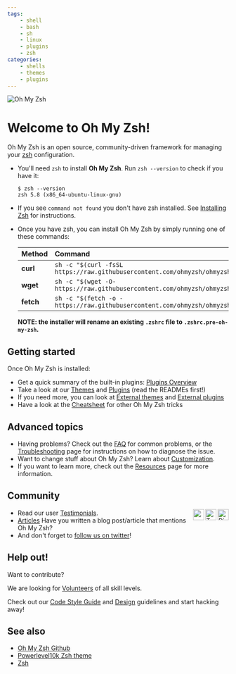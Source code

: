 ```yaml
---
tags:
    - shell
    - bash
    - sh
    - linux
    - plugins
    - zsh
categories:
    - shells
    - themes
    - plugins
---
```


![Oh My Zsh](assets/oh-my-zsh-logo.png)

# Welcome to Oh My Zsh!

Oh My Zsh is an open source, community-driven framework for managing your [zsh](https://www.zsh.org/) configuration.

- You'll need `zsh` to install **Oh My Zsh**. Run `zsh --version` to check if you have it:

  ```console
  $ zsh --version
  zsh 5.8 (x86_64-ubuntu-linux-gnu)
  ```

- If you see `command not found` you don't have zsh installed. See [Installing Zsh](ohmyzsh/Installing-ZSH.md) for instructions.
- Once you have zsh, you can install Oh My Zsh by simply running one of these commands:

  | Method    | Command                                                                                           |
  |:----------|:--------------------------------------------------------------------------------------------------|
  | **curl**  | `sh -c "$(curl -fsSL https://raw.githubusercontent.com/ohmyzsh/ohmyzsh/master/tools/install.sh)"` |
  | **wget**  | `sh -c "$(wget -O- https://raw.githubusercontent.com/ohmyzsh/ohmyzsh/master/tools/install.sh)"`   |
  | **fetch** | `sh -c "$(fetch -o - https://raw.githubusercontent.com/ohmyzsh/ohmyzsh/master/tools/install.sh)"` |

  **NOTE: the installer will rename an existing `.zshrc` file to `.zshrc.pre-oh-my-zsh`.**

## Getting started

Once Oh My Zsh is installed:

- Get a quick summary of the built-in plugins: [Plugins Overview](ohmyzsh/Plugins-Overview.md)
- Take a look at our [Themes](ohmyzsh/Themes.md) and [Plugins](ohmyzsh/Plugins.md) (read the READMEs first!)
- If you need more, you can look at [External themes](ohmyzsh/External-themes.md) and [External plugins](ohmyzsh/External-plugins.md)
- Have a look at the [Cheatsheet](ohmyzsh/Cheatsheet.md) for other Oh My Zsh tricks

## Advanced topics

- Having problems? Check out the [FAQ](ohmyzsh/FAQ.md) for common problems, or the [Troubleshooting](ohmyzsh/Troubleshooting.md) page for instructions on how to diagnose the issue.
- Want to change stuff about Oh My Zsh? Learn about [Customization](ohmyzsh/Customization.md).
- If you want to learn more, check out the [Resources](ohmyzsh/Resources.md) page for more information.

## Community

<a href="https://discord.gg/ohmyzsh">
    <img align="right" alt="Discord" width="25px"
         src="https://www.svgrepo.com/show/331368/discord-v2.svg"
    />
</a>

<a href="https://twitter.com/ohmyzsh">
    <img align="right" alt="Twitter" width="25px"
         src="https://user-images.githubusercontent.com/90007553/163023758-9bbfbaf8-5780-4ba2-9027-402968b36a28.png"
    />
</a>

<a href="https://github.com/ohmyzsh/ohmyzsh/discussions">
    <img align="right" width="25px"
         src="https://user-images.githubusercontent.com/90007553/163025814-f6784fbd-46eb-4f5f-8240-bd1da302d05d.png"
    />
</a>

- Read our user [Testimonials](ohmyzsh/Testimonials.md).
- [Articles](ohmyzsh/Articles.md) Have you written a blog post/article that mentions Oh My Zsh?
- And don't forget to [follow us on twitter](https://twitter.com/ohmyzsh)!

## Help out!

Want to contribute?

We are looking for [Volunteers](ohmyzsh/Volunteers.md) of all skill levels.

Check out our [Code Style Guide](ohmyzsh/Code-Style-Guide.md) and [Design](ohmyzsh/Design.md) guidelines and start hacking away!

## See also

- [Oh My Zsh Github](https://github.com/ohmyzsh/ohmyzsh)
- [Powerlevel10k Zsh theme](powerlevel10k.md)
- [Zsh](zsh.md)
